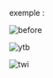 exemple :

![before](https://github.com/fk-crafter/html-css-js-button/assets/127132293/ecf969a6-368b-4d7c-bd2b-be539ab2c728)

![ytb](https://github.com/fk-crafter/html-css-js-button/assets/127132293/94c9c941-796c-4e49-ab16-dafa0e225455)

![twi](https://github.com/fk-crafter/html-css-js-button/assets/127132293/6eb3e053-af37-4d10-9c3f-af92da9141c7)

